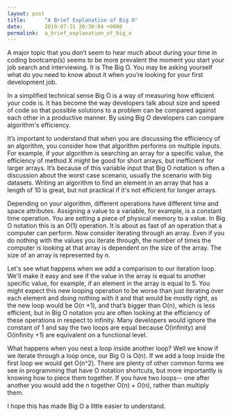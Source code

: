 ```yaml
---
layout: post
title:      "A Brief Explanation of Big O"
date:       2019-07-31 20:30:04 +0000
permalink:  a_brief_explanation_of_big_o
---
```



A major topic that you don’t seem to hear much about during your time in coding bootcamp(s) seems to be more prevalent the moment you start your job search and interviewing. It is The Big O. You may be asking yourself what do you need to know about it when you’re looking for your first development job.

In a simplified technical sense Big O is a way of measuring how efficient your code is. It has become the way developers talk about size and speed of code so that possible solutions to a problem can be compared against each other in a productive manner. By using Big O developers can compare algorithm's efficiency.

It’s important to understand that when you are discussing the efficiency of an algorithm, you consider how that algorithm performs on multiple inputs. For example, if your algorithm is searching an array for a specific value, the efficiency of method X might be good for short arrays, but inefficient for larger arrays. It’s because of this variable input that Big O notation is often a discussion about the worst case scenario, usually the scenario with big datasets. Writing an algorithm to find an element in an array that has a length of 10 is great, but not practical if it's not efficient for longer arrays.

Depending on your algorithm, different operations have different time and space attributes. Assigning a value to a variable, for example, is a constant time operation. You are setting a piece of physical memory to a value. In Big O notation this is an O(1) operation. It is about as fast of an operation that a computer can perform. Now consider iterating through an array. Even if you do nothing with the values you iterate through, the number of times the computer is looking at that array is dependent on the size of the array. The size of an array is represented by n.

Let's see what happens when we add a comparison to our iteration loop. We'll make it easy and see if the value in the array is equal to another specific value, for example, if an element in the array is equal to 5. You might expect this new looping operation to be worse than just iterating over each element and doing nothing with it and that would be mostly right, as the new loop would be O(n +1), and that’s bigger than O(n), which is less efficient, but in Big O notation you are often looking at the efficiency of these operations in respect to infinity. Many developers would ignore the constant of 1 and say the two loops are equal because O(infinity) and O(infinity +1) are equivalent on a functional level.

What happens when you nest a loop inside another loop? Well we know if we iterate through a loop once, our Big O is O(n). If we add a loop inside the first loop we would get O(n^2). There are plenty of other common forms we see in programming that have O notation shortcuts, but more importantly is knowing how to piece them together. If you have two loops-- one after another you would add the n together O(n) + O(n), rather than multiply them.

I hope this has made Big O a little easier to understand.
